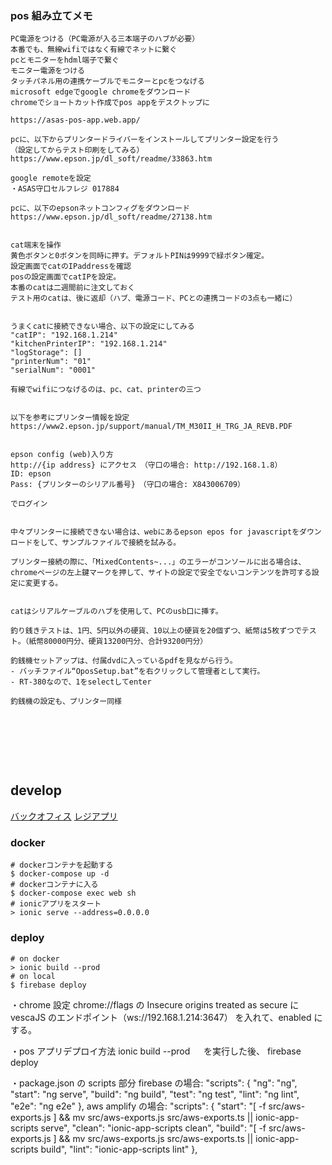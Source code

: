 ### pos 組み立てメモ

```
PC電源をつける（PC電源が入る三本端子のハブが必要）
本番でも、無線wifiではなく有線でネットに繋ぐ
pcとモニターをhdml端子で繋ぐ
モニター電源をつける
タッチパネル用の連携ケーブルでモニターとpcをつなげる
microsoft edgeでgoogle chromeをダウンロード
chromeでショートカット作成でpos appをデスクトップに

https://asas-pos-app.web.app/

pcに、以下からプリンタードライバーをインストールしてプリンター設定を行う
（設定してからテスト印刷をしてみる）
https://www.epson.jp/dl_soft/readme/33863.htm

google remoteを設定
・ASAS守口セルフレジ 017884

pcに、以下のepsonネットコンフィグをダウンロード
https://www.epson.jp/dl_soft/readme/27138.htm


cat端末を操作
黄色ボタンと0ボタンを同時に押す。デフォルトPINは9999で緑ボタン確定。
設定画面でcatのIPaddressを確認
posの設定画面でcatIPを設定。
本番のcatは二週間前に注文しておく
テスト用のcatは、後に返却（ハブ、電源コード、PCとの連携コードの3点も一緒に）


うまくcatに接続できない場合、以下の設定にしてみる
"catIP": "192.168.1.214"
"kitchenPrinterIP": "192.168.1.214"
"logStorage": []
"printerNum": "01"
"serialNum": "0001"

有線でwifiにつなげるのは、pc、cat、printerの三つ


以下を参考にプリンター情報を設定
https://www2.epson.jp/support/manual/TM_M30II_H_TRG_JA_REVB.PDF


epson config (web)入り方
http://{ip address} にアクセス　（守口の場合: http://192.168.1.8）
ID: epson
Pass: {プリンターのシリアル番号}　（守口の場合: X843006709）

でログイン


中々プリンターに接続できない場合は、webにあるepson epos for javascriptをダウンロードをして、サンプルファイルで接続を試みる。

プリンター接続の際に、「MixedContents~...」のエラーがコンソールに出る場合は、chromeページの左上鍵マークを押して、サイトの設定で安全でないコンテンツを許可する設定に変更する。


catはシリアルケーブルのハブを使用して、PCのusb口に挿す。

釣り銭きテストは、1円、5円以外の硬貨、10以上の硬貨を20個ずつ、紙幣は5枚ずつでテスト。（紙幣80000円分、硬貨13200円分、合計93200円分）

釣銭機セットアップは、付属dvdに入っているpdfを見ながら行う。
- バッチファイル“OposSetup.bat”を右クリックして管理者として実行。
- RT-380なので、1をselectしてenter

釣銭機の設定も、プリンター同様







```

#

## develop

[バックオフィス](https://localhost:50443/)
[レジアプリ](http://localhost:8100)

### docker

```
# dockerコンテナを起動する
$ docker-compose up -d
# dockerコンテナに入る
$ docker-compose exec web sh
# ionicアプリをスタート
> ionic serve --address=0.0.0.0
```

### deploy

```
# on docker
> ionic build --prod
# on local
$ firebase deploy
```

・chrome 設定
chrome://flags の Insecure origins treated as secure に vescaJS のエンドポイント（ws://192.168.1.214:3647）
を入れて、enabled にする。

・pos アプリデプロイ方法
ionic build --prod 　
を実行した後、
firebase deploy

・package.json の scripts 部分
firebase の場合:
"scripts": {
"ng": "ng",
"start": "ng serve",
"build": "ng build",
"test": "ng test",
"lint": "ng lint",
"e2e": "ng e2e"
},
aws amplify の場合:
"scripts": {
"start": "[ -f src/aws-exports.js ] && mv src/aws-exports.js src/aws-exports.ts || ionic-app-scripts serve",
"clean": "ionic-app-scripts clean",
"build": "[ -f src/aws-exports.js ] && mv src/aws-exports.js src/aws-exports.ts || ionic-app-scripts build",
"lint": "ionic-app-scripts lint"
},
